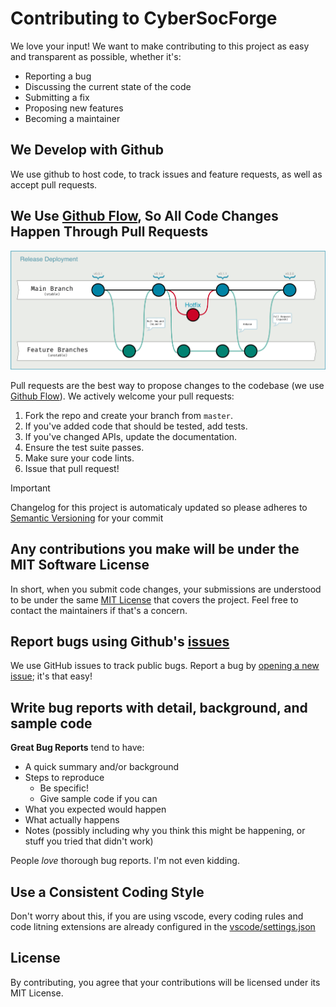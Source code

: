 # Contributing to CyberSocForge
We love your input! We want to make contributing to this project as easy and transparent as possible, whether it's:

- Reporting a bug
- Discussing the current state of the code
- Submitting a fix
- Proposing new features
- Becoming a maintainer

## We Develop with Github
We use github to host code, to track issues and feature requests, as well as accept pull requests.

## We Use [Github Flow](https://docs.github.com/en/get-started/using-github/github-flow), So All Code Changes Happen Through Pull Requests

![Branching Strategy](media/Branching-Strategy.drawio.png)

Pull requests are the best way to propose changes to the codebase (we use [Github Flow](https://docs.github.com/en/get-started/using-github/github-flow)). We actively welcome your pull requests:

1. Fork the repo and create your branch from `master`.
2. If you've added code that should be tested, add tests.
3. If you've changed APIs, update the documentation.
4. Ensure the test suite passes.
5. Make sure your code lints.
6. Issue that pull request!

>[!important]
> Changelog for this project is automaticaly updated
> so please adheres to [Semantic Versioning](https://semver.org/spec/v2.0.0.html) for your commit

## Any contributions you make will be under the MIT Software License
In short, when you submit code changes, your submissions are understood to be under the same [MIT License](http://choosealicense.com/licenses/mit/) that covers the project. Feel free to contact the maintainers if that's a concern.

## Report bugs using Github's [issues](https://github.com/fslef/CyberSocForge/issues)
We use GitHub issues to track public bugs. Report a bug by [opening a new issue](https://github.com/fslef/CyberSocForge/issues); it's that easy!

## Write bug reports with detail, background, and sample code

**Great Bug Reports** tend to have:

- A quick summary and/or background
- Steps to reproduce
  - Be specific!
  - Give sample code if you can
- What you expected would happen
- What actually happens
- Notes (possibly including why you think this might be happening, or stuff you tried that didn't work)

People *love* thorough bug reports. I'm not even kidding.

## Use a Consistent Coding Style
Don't worry about this, if you are using vscode, every coding rules and code litning extensions are already configured in the [vscode/settings.json](.vscode/settings.json)

## License
By contributing, you agree that your contributions will be licensed under its MIT License.
